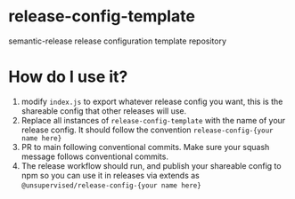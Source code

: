# release-config-template
semantic-release release configuration template repository

# How do I use it?
1. modify `index.js` to export whatever release config you want, this is the shareable config that other releases will use.
2. Replace all instances of `release-config-template` with the name of your release config. It should follow the convention `release-config-{your name here}`
3. PR to main following conventional commits. Make sure your squash message follows conventional commits.
4. The release workflow should run, and publish your shareable config to npm so you can use it in releases via extends as `@unsupervised/release-config-{your name here}`